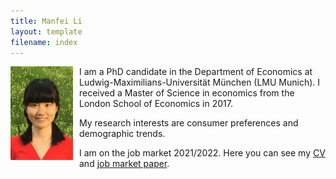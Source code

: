```yaml
---
title: Manfei Li
layout: template
filename: index
--- 
```


<img title="Potrait Manfei Li" alt="Potrait Manfei Li" align="left" src="img/portrait_manfei_li.jpg" style="height: 150px; width:100px; float:left; padding-right:10px; padding-bottom:10px;">I am a PhD candidate in the Department of Economics at Ludwig-Maximilians-Universität München (LMU Munich). I received a Master of Science in economics from the London School of Economics in 2017. 

My research interests are consumer preferences and demographic trends.

I am on the job market 2021/2022. Here you can see my [CV](download/cv_manfei_li.pdf 'cv_manfei_li.pdf') and [job market paper](download/jmp_manfei_li.pdf 'jmp_manfei_li.pdf').
